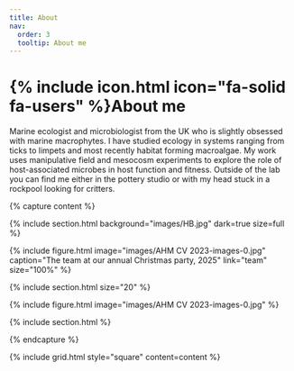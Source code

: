 ```yaml
---
title: About
nav:
  order: 3
  tooltip: About me
---
```


# {% include icon.html icon="fa-solid fa-users" %}About me


Marine ecologist and microbiologist from the UK who is slightly obsessed with marine macrophytes. I have studied ecology in systems ranging from ticks to limpets and most recently habitat forming macroalgae. My work uses manipulative field and mesocosm experiments to explore the role of host-associated microbes in host function and fitness. Outside of the lab you can find me either in the pottery studio or with my head stuck in a rockpool looking for critters.



{% capture content %}



{%
  include section.html
  background="images/HB.jpg"
  dark=true
  size=full
%}


{%
  include figure.html
  image="images/AHM CV 2023-images-0.jpg"
  caption="The team at our annual Christmas party, 2025"
  link="team"
  size="100%"
%}

{% include section.html size="20" %}

{% include figure.html image="images/AHM CV 2023-images-0.jpg" %}

{% include section.html %}

{% endcapture %}

{% include grid.html style="square" content=content %}
